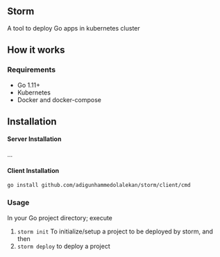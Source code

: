 ## Storm
A tool to deploy Go apps in kubernetes cluster

## How it works

### Requirements
* Go 1.11+
* Kubernetes
* Docker and docker-compose

## Installation
#### Server Installation
...

#### Client Installation
`go install github.com/adigunhammedolalekan/storm/client/cmd`

### Usage
In your Go project directory; execute
1. `storm init` To initialize/setup a project to be deployed by storm, and then
2. `storm deploy` to deploy a project
